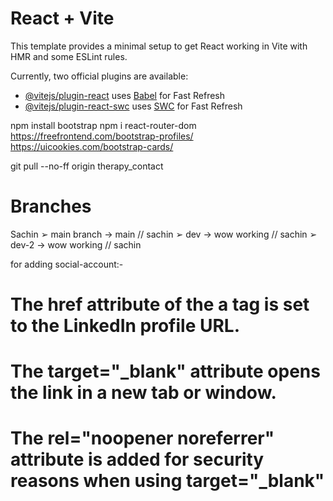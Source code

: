 # React + Vite

This template provides a minimal setup to get React working in Vite with HMR and some ESLint rules.

Currently, two official plugins are available:

- [@vitejs/plugin-react](https://github.com/vitejs/vite-plugin-react/blob/main/packages/plugin-react/README.md) uses [Babel](https://babeljs.io/) for Fast Refresh
- [@vitejs/plugin-react-swc](https://github.com/vitejs/vite-plugin-react-swc) uses [SWC](https://swc.rs/) for Fast Refresh

npm install bootstrap
npm i react-router-dom
https://freefrontend.com/bootstrap-profiles/
https://uicookies.com/bootstrap-cards/

git pull --no-ff origin therapy_contact

# Branches

Sachin
➢ main branch -> main // sachin
➢ dev -> wow working // sachin
➢ dev-2 -> wow working // sachin

for adding social-account:-
# The href attribute of the a tag is set to the LinkedIn profile URL.
# The target="_blank" attribute opens the link in a new tab or window.
# The rel="noopener noreferrer" attribute is added for security reasons when using target="_blank"